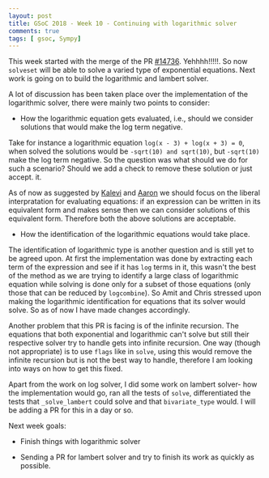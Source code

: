 ```yaml
---
layout: post
title: GSoC 2018 - Week 10 - Continuing with logarithmic solver
comments: true
tags: [ gsoc, Sympy]
---
```


This week started with the merge of the PR [#14736](https://github.com/sympy/sympy/pull/14736). Yehhhh!!!!!. So now `solveset` will be able to solve a varied type of exponential equations.  Next work is going on to build the logarithmic and lambert solver.

A lot of discussion has been taken place over the implementation of the logarithmic solver, there were mainly two points to consider:

- How the logarithmic equation gets evaluated, i.e., should we consider solutions that would make the log term negative.

Take for instance a logarithmic equation `log(x - 3) + log(x + 3) = 0`, when solved the solutions would be `-sqrt(10) and sqrt(10)`, but `-sqrt(10)` make the log term negative. So the question was what should we do for such a scenario? Should we add a check to remove these solution or just accept. it.

As of now as suggested by [Kalevi](https://github.com/jksuom) and [Aaron](https://github.com/asmeurer) we should focus on the liberal interpratation for evaluating equations: if an expression can be written in its equivalent form and makes sense then we can consider solutions of this equivalent form. Therefore both the above solutions are acceptable.

- How the identification of the logarithmic equations would take place.

The identification of logarithmic type is another question and is still yet to be agreed upon. At first the implementation was done by extracting each term of the expression and see if it has `log` terms in it, this wasn't the best of the method as we are trying to identify a large class of logarithmic equation while solving is done only for a subset of those equations (only those that can be reduced by `logcombine`). So Amit and Chris stressed upon making the logarithmic identification for equations that its solver would solve. So as of now I have made changes accordingly.

Another problem that this PR is facing is of the infinite recursion. The equations that both exponential and logarithmic can't solve but still their respective solver try to handle gets into infinite recursion. One way (though not appropriate) is to use `flags` like in `solve`, using this would remove the infinite recursion but is not the best way to  handle, therefore I am looking into ways on how to get this fixed.

Apart from the work on log solver, I did some work on lambert solver- how the implementation would go, ran all the tests of `solve`, differentiated the tests that `_solve_lambert` could solve and that `bivariate_type` would. I will be adding a PR for this in a day or so.

Next week goals:

- Finish things with logarithmic solver

- Sending a PR for lambert solver and try to finish its work as quickly as possible.
